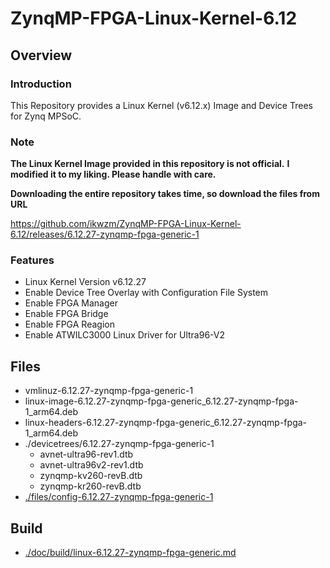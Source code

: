 ZynqMP-FPGA-Linux-Kernel-6.12
====================================================================================

Overview
------------------------------------------------------------------------------------

### Introduction

This Repository provides a Linux Kernel (v6.12.x) Image and Device Trees for Zynq MPSoC.

### Note

**The Linux Kernel Image provided in this repository is not official.**
**I modified it to my liking. Please handle with care.**

**Downloading the entire repository takes time, so download the files from URL**   

https://github.com/ikwzm/ZynqMP-FPGA-Linux-Kernel-6.12/releases/6.12.27-zynqmp-fpga-generic-1

### Features

  * Linux Kernel Version v6.12.27
  * Enable Device Tree Overlay with Configuration File System
  * Enable FPGA Manager
  * Enable FPGA Bridge
  * Enable FPGA Reagion
  * Enable ATWILC3000 Linux Driver for Ultra96-V2

Files
------------------------------------------------------------------------------------

* vmlinuz-6.12.27-zynqmp-fpga-generic-1
* linux-image-6.12.27-zynqmp-fpga-generic_6.12.27-zynqmp-fpga-1_arm64.deb
* linux-headers-6.12.27-zynqmp-fpga-generic_6.12.27-zynqmp-fpga-1_arm64.deb
* ./devicetrees/6.12.27-zynqmp-fpga-generic-1
  + avnet-ultra96-rev1.dtb
  + avnet-ultra96v2-rev1.dtb
  + zynqmp-kv260-revB.dtb
  + zynqmp-kr260-revB.dtb
* [./files/config-6.12.27-zynqmp-fpga-generic-1](./files/config-6.12.27-zynqmp-fpga-generic-1)

Build
------------------------------------------------------------------------------------

* [./doc/build/linux-6.12.27-zynqmp-fpga-generic.md](./doc/build/linux-6.12.27-zynqmp-fpga-generic.md)

